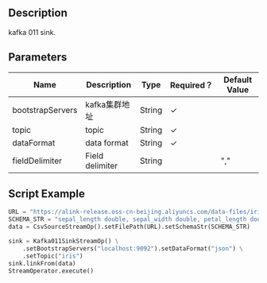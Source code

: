 ## Description
kafka 011 sink.

## Parameters
| Name | Description | Type | Required？ | Default Value |
| --- | --- | --- | --- | --- |
| bootstrapServers | kafka集群地址 | String | ✓ |  |
| topic | topic | String | ✓ |  |
| dataFormat | data format | String | ✓ |  |
| fieldDelimiter | Field delimiter | String |  | "," |


## Script Example
```python
URL = "https://alink-release.oss-cn-beijing.aliyuncs.com/data-files/iris.csv";
SCHEMA_STR = "sepal_length double, sepal_width double, petal_length double, petal_width double, category string";
data = CsvSourceStreamOp().setFilePath(URL).setSchemaStr(SCHEMA_STR)

sink = Kafka011SinkStreamOp() \
    .setBootstrapServers("localhost:9092").setDataFormat("json") \
    .setTopic("iris")
sink.linkFrom(data)
StreamOperator.execute()
```


